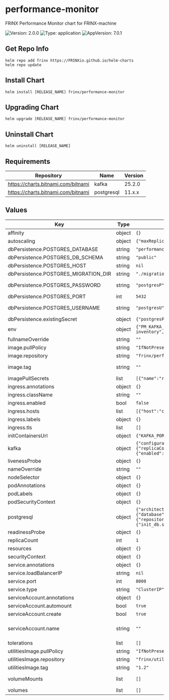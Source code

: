# performance-monitor

FRINX Performance Monitor chart for FRINX-machine

![Version: 2.0.0](https://img.shields.io/badge/Version-2.0.0-informational?style=flat-square) ![Type: application](https://img.shields.io/badge/Type-application-informational?style=flat-square) ![AppVersion: 7.0.1](https://img.shields.io/badge/AppVersion-7.0.1-informational?style=flat-square)

## Get Repo Info

```console
helm repo add frinx https://FRINXio.github.io/helm-charts
helm repo update
```

## Install Chart

```console
helm install [RELEASE_NAME] frinx/performance-monitor
```

## Upgrading Chart

```console
helm upgrade [RELEASE_NAME] frinx/performance-monitor
```

## Uninstall Chart

```console
helm uninstall [RELEASE_NAME]
```

## Requirements

| Repository | Name | Version |
|------------|------|---------|
| https://charts.bitnami.com/bitnami | kafka | 25.2.0 |
| https://charts.bitnami.com/bitnami | postgresql | 11.x.x |

## Values

| Key | Type | Default | Description |
|-----|------|---------|-------------|
| affinity | object | `{}` | [Affinity for pod assignment](https://kubernetes.io/docs/concepts/configuration/assign-pod-node/#affinity-and-anti-affinity) |
| autoscaling | object | `{"maxReplicas":100,"minReplicas":1,"targetCPUUtilizationPercentage":80}` | [Autoscaling parameters](https://kubernetes.io/docs/tasks/run-application/horizontal-pod-autoscale/) |
| dbPersistence.POSTGRES_DATABASE | string | `"performancemonitor"` | Database name |
| dbPersistence.POSTGRES_DB_SCHEMA | string | `"public"` | Database schema |
| dbPersistence.POSTGRES_HOST | string | `nil` | Database hostname |
| dbPersistence.POSTGRES_MIGRATION_DIR | string | `"./migrations"` | Database migration dir |
| dbPersistence.POSTGRES_PASSWORD | string | `"postgresP"` | Database password. Exposed when existing dbPersistence.existingSecret.secretName is empty |
| dbPersistence.POSTGRES_PORT | int | `5432` | Database port |
| dbPersistence.POSTGRES_USERNAME | string | `"postgresU"` | Database username. Exposed when existing dbPersistence.existingSecret.secretName is empty |
| dbPersistence.existingSecret | object | `{"postgresPasswordKey":null,"postgresUsernameKey":null}` | Existing database credentials |
| env | object | `{"PM_KAFKA__BOOTSTRAP_SERVERS":"[\"kafka:9092\"]","PM_KAFKA__TOPICS__DEVICE_INVENTORY_TOPIC":"device-inventory","PM_KAFKA__TOPICS__METRICS_TOPICS":"[\"gnmi-notifications\", \"workflow-notifications\"]"}` | Application environment variables |
| fullnameOverride | string | `""` | String to partially override app name |
| image.pullPolicy | string | `"IfNotPresent"` | Image pull policy |
| image.repository | string | `"frinx/performance-monitor"` | Performance Monitor image repository |
| image.tag | string | `""` | Overrides the image tag whose default is the chart appVersion. |
| imagePullSecrets | list | `[{"name":"regcred"}]` | [Image Pull Secrets](https://kubernetes.io/docs/tasks/configure-pod-container/pull-image-private-registry/) |
| ingress.annotations | object | `{}` | Additional annotations for the Ingress resource |
| ingress.className | string | `""` | IngressClass that will be be used to implement the Ingress |
| ingress.enabled | bool | `false` | Enable ingress |
| ingress.hosts | list | `[{"host":"chart-example.local","paths":[{"path":"/","pathType":"ImplementationSpecific"}]}]` | [Ingress Host](https://kubernetes.io/docs/concepts/services-networking/ingress/#the-ingress-resource) |
| ingress.labels | object | `{}` | Additional labels for the Ingress resource |
| ingress.tls | list | `[]` |  |
| initContainersUrl | object | `{"KAFKA_PORT":9092}` | InitContiners envirnmnet variables |
| kafka | object | `{"configurationOverrides":{"log.retention.hours":168},"controller":{"replicaCount":1},"fullnameOverride":"kafka","listeners":{"client":{"protocol":"PLAINTEXT"}},"persistence":{"enabled":true,"size":"1Gi"}}` | [Kafka subchart: "https://artifacthub.io/packages/helm/bitnami/kafka"] |
| livenessProbe | object | `{}` | Liveness probe |
| nameOverride | string | `""` | String to partially override app name |
| nodeSelector | object | `{}` | [Node labels for pod assignment](https://kubernetes.io/docs/concepts/scheduling-eviction/assign-pod-node/) |
| podAnnotations | object | `{}` | Pod annotations |
| podLabels | object | `{}` | Pod labels |
| podSecurityContext | object | `{}` | Configure [Pods Security Context](https://kubernetes.io/docs/tasks/configure-pod-container/security-context/#set-the-security-context-for-a-pod) |
| postgresql | object | `{"architecture":"standalone","auth":{"database":"performancemonitor","enablePostgresUser":true,"password":"postgresP","username":"postgresU"},"image":{"repository":"timescale/timescaledb-ha","tag":"pg16-ts2.15-all"},"primary":{"initdb":{"scripts":{"init_db.sql":"CREATE EXTENSION IF NOT EXISTS timescaledb;\n"}}}}` | [Postgresql subchart: "https://artifacthub.io/packages/helm/bitnami/postgresql"] |
| readinessProbe | object | `{}` | Readiness probe |
| replicaCount | int | `1` | Number of replicas of the deployment. |
| resources | object | `{}` | [Container resources](https://kubernetes.io/docs/concepts/configuration/manage-compute-resources-container/) |
| securityContext | object | `{}` | Security context |
| service.annotations | object | `{}` | Service annotations |
| service.loadBalancerIP | string | `nil` | Service [Load Balancer IP](https://kubernetes.io/docs/concepts/services-networking/service/#type-loadbalancer) |
| service.port | int | `8000` | Service port |
| service.type | string | `"ClusterIP"` | Service type |
| serviceAccount.annotations | object | `{}` | Annotations to add to the service account |
| serviceAccount.automount | bool | `true` | Automatically mount a ServiceAccount's API credentials? |
| serviceAccount.create | bool | `true` | Specifies whether a service account should be created |
| serviceAccount.name | string | `""` | The name of the service account to use. If not set and create is true, a name is generated using the fullname template |
| tolerations | list | `[]` | [Tolerations for pod assignment](https://kubernetes.io/docs/concepts/configuration/taint-and-toleration/) |
| utilitiesImage.pullPolicy | string | `"IfNotPresent"` | Image pull policy |
| utilitiesImage.repository | string | `"frinx/utilities-alpine"` | utilities image repository |
| utilitiesImage.tag | string | `"1.2"` | Overrides the image tag. |
| volumeMounts | list | `[]` | Additional volumeMounts on the output Deployment definition. |
| volumes | list | `[]` | Additional volumes on the output Deployment definition. |

